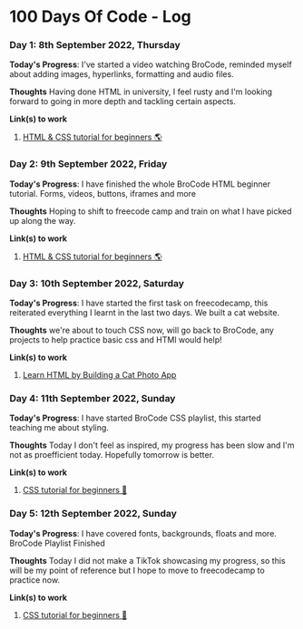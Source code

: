 # 100 Days Of Code - Log

### Day 1: 8th September 2022, Thursday

**Today's Progress**: I've started a video watching BroCode, reminded myself about adding images, hyperlinks, formatting and audio files.

**Thoughts** Having done HTML in university, I feel rusty and I'm looking forward to going in more depth and tackling certain aspects.

**Link(s) to work**
1. [HTML & CSS tutorial for beginners 🌎](https://www.youtube.com/playlist?list=PLZPZq0r_RZOPoNttk9beDhO_Bu5DA-xwP)


### Day 2: 9th September 2022, Friday

**Today's Progress**: I have finished the whole BroCode HTML beginner tutorial. Forms, videos, buttons, iframes and more

**Thoughts** Hoping to shift to freecode camp and train on what I have picked up along the way.

**Link(s) to work**
1. [HTML & CSS tutorial for beginners 🌎](https://www.youtube.com/playlist?list=PLZPZq0r_RZOPoNttk9beDhO_Bu5DA-xwP)


### Day 3: 10th September 2022, Saturday

**Today's Progress**: I have started the first task on freecodecamp, this reiterated everything I learnt in the last two days. We built a cat website.

**Thoughts** we're about to touch CSS now, will go back to BroCode, any projects to help practice basic css and HTMl would help!

**Link(s) to work**
1. [Learn HTML by Building a Cat Photo App](https://www.freecodecamp.org/learn/2022/responsive-web-design/#learn-html-by-building-a-cat-photo-app)


### Day 4: 11th September 2022, Sunday

**Today's Progress**: I have started BroCode CSS playlist, this started teaching me about styling.

**Thoughts** Today I don't feel as inspired, my progress has been slow and I'm not as proefficient today. Hopefully tomorrow is better.

**Link(s) to work**
1. [CSS tutorial for beginners 🎨](https://www.youtube.com/playlist?list=PLZPZq0r_RZOONc3kkuRmBOlj67YAG6jqo)


### Day 5: 12th September 2022, Sunday

**Today's Progress**: I have covered fonts, backgrounds, floats and more. BroCode Playlist Finished 

**Thoughts** Today I did not make a TikTok showcasing my progress, so this will be my point of reference but I hope to move to freecodecamp to practice now.

**Link(s) to work**
1. [CSS tutorial for beginners 🎨](https://www.youtube.com/playlist?list=PLZPZq0r_RZOONc3kkuRmBOlj67YAG6jqo)
